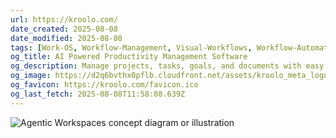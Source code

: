 ```yaml
---
url: https://kroolo.com/
date_created: 2025-08-08
date_modified: 2025-08-08
tags: [Work-OS, Workflow-Management, Visual-Workflows, Workflow-Automation, All-in-One-Variants]
og_title: AI Powered Productivity Management Software
og_description: Manage projects, tasks, goals, and documents with easy collaboration through Kroolo's All in One AI powered Productivity Management Software.
og_image: https://d2q6bvthx0pflb.cloudfront.net/assets/kroolo_meta_logo.jpeg
og_favicon: https://kroolo.com/favicon.ico
og_last_fetch: 2025-08-08T11:58:08.639Z
---
```

![Agentic Workspaces concept diagram or illustration](https://d1x9j2lb4srxrw.cloudfront.net/media/uploads/2025/05/09/kroolo-1.jpg)